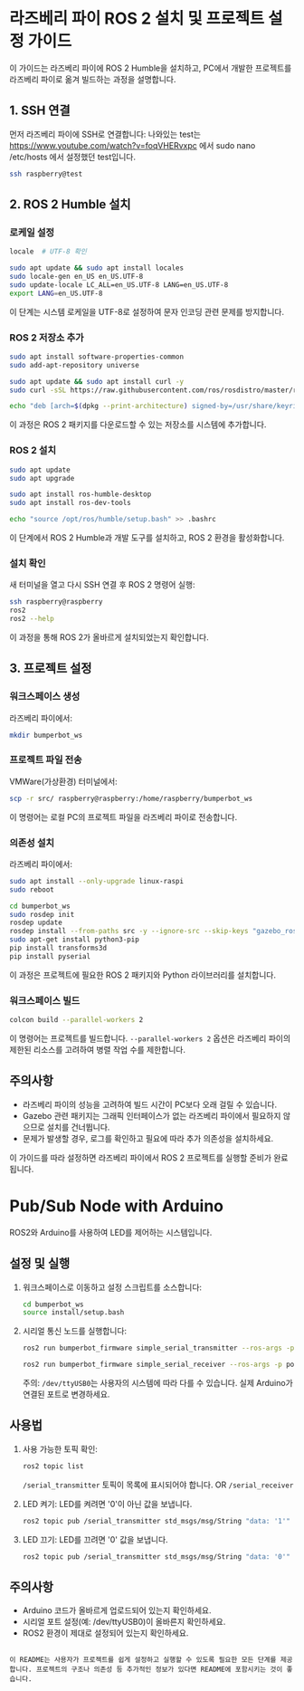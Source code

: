 # 라즈베리 파이 ROS 2 설치 및 프로젝트 설정 가이드

이 가이드는 라즈베리 파이에 ROS 2 Humble을 설치하고, PC에서 개발한 프로젝트를 라즈베리 파이로 옮겨 빌드하는 과정을 설명합니다.

## 1. SSH 연결

먼저 라즈베리 파이에 SSH로 연결합니다:
나와있는 test는 https://www.youtube.com/watch?v=foqVHERvxpc 에서 
sudo nano /etc/hosts 에서 설정했던 test입니다.

```bash
ssh raspberry@test
```

## 2. ROS 2 Humble 설치

### 로케일 설정

```bash
locale  # UTF-8 확인

sudo apt update && sudo apt install locales
sudo locale-gen en_US en_US.UTF-8
sudo update-locale LC_ALL=en_US.UTF-8 LANG=en_US.UTF-8
export LANG=en_US.UTF-8
```

이 단계는 시스템 로케일을 UTF-8로 설정하여 문자 인코딩 관련 문제를 방지합니다.

### ROS 2 저장소 추가

```bash
sudo apt install software-properties-common
sudo add-apt-repository universe

sudo apt update && sudo apt install curl -y
sudo curl -sSL https://raw.githubusercontent.com/ros/rosdistro/master/ros.key -o /usr/share/keyrings/ros-archive-keyring.gpg

echo "deb [arch=$(dpkg --print-architecture) signed-by=/usr/share/keyrings/ros-archive-keyring.gpg] http://packages.ros.org/ros2/ubuntu $(. /etc/os-release && echo $UBUNTU_CODENAME) main" | sudo tee /etc/apt/sources.list.d/ros2.list > /dev/null
```

이 과정은 ROS 2 패키지를 다운로드할 수 있는 저장소를 시스템에 추가합니다.

### ROS 2 설치

```bash
sudo apt update
sudo apt upgrade

sudo apt install ros-humble-desktop
sudo apt install ros-dev-tools

echo "source /opt/ros/humble/setup.bash" >> .bashrc
```

이 단계에서 ROS 2 Humble과 개발 도구를 설치하고, ROS 2 환경을 활성화합니다.

### 설치 확인

새 터미널을 열고 다시 SSH 연결 후 ROS 2 명령어 실행:

```bash
ssh raspberry@raspberry
ros2
ros2 --help
```

이 과정을 통해 ROS 2가 올바르게 설치되었는지 확인합니다.

## 3. 프로젝트 설정

### 워크스페이스 생성

라즈베리 파이에서:

```bash
mkdir bumperbot_ws
```

### 프로젝트 파일 전송

VMWare(가상환경) 터미널에서:

```bash
scp -r src/ raspberry@raspberry:/home/raspberry/bumperbot_ws
```

이 명령어는 로컬 PC의 프로젝트 파일을 라즈베리 파이로 전송합니다.

### 의존성 설치

라즈베리 파이에서:

```bash
sudo apt install --only-upgrade linux-raspi
sudo reboot

cd bumperbot_ws
sudo rosdep init
rosdep update
rosdep install --from-paths src -y --ignore-src --skip-keys "gazebo_ros gazebo_ros_pkgs gazebo_plugins gazebo_ros2_control"
sudo apt-get install python3-pip
pip install transforms3d
pip install pyserial
```

이 과정은 프로젝트에 필요한 ROS 2 패키지와 Python 라이브러리를 설치합니다.

### 워크스페이스 빌드

```bash
colcon build --parallel-workers 2
```

이 명령어는 프로젝트를 빌드합니다. `--parallel-workers 2` 옵션은 라즈베리 파이의 제한된 리소스를 고려하여 병렬 작업 수를 제한합니다.

## 주의사항

- 라즈베리 파이의 성능을 고려하여 빌드 시간이 PC보다 오래 걸릴 수 있습니다.
- Gazebo 관련 패키지는 그래픽 인터페이스가 없는 라즈베리 파이에서 필요하지 않으므로 설치를 건너뜁니다.
- 문제가 발생할 경우, 로그를 확인하고 필요에 따라 추가 의존성을 설치하세요.

이 가이드를 따라 설정하면 라즈베리 파이에서 ROS 2 프로젝트를 실행할 준비가 완료됩니다.



# Pub/Sub Node with Arduino

ROS2와 Arduino를 사용하여 LED를 제어하는 시스템입니다.

## 설정 및 실행

1. 워크스페이스로 이동하고 설정 스크립트를 소스합니다:

   ```bash
   cd bumperbot_ws
   source install/setup.bash
   ```

2. 시리얼 통신 노드를 실행합니다:
   ```bash
   ros2 run bumperbot_firmware simple_serial_transmitter --ros-args -p port:=/dev/ttyUSB0
   
   ros2 run bumperbot_firmware simple_serial_receiver --ros-args -p port:=/dev/ttyUSB0   
   ```
   주의: `/dev/ttyUSB0`는 사용자의 시스템에 따라 다를 수 있습니다. 실제 Arduino가 연결된 포트로 변경하세요.

## 사용법

1. 사용 가능한 토픽 확인:
   ```bash
   ros2 topic list
   ```
   `/serial_transmitter` 토픽이 목록에 표시되어야 합니다. OR
   `/serial_receiver` 

2. LED 켜기:
   LED를 켜려면 '0'이 아닌 값을 보냅니다.
   ```bash
   ros2 topic pub /serial_transmitter std_msgs/msg/String "data: '1'"
   ```

3. LED 끄기:
   LED를 끄려면 '0' 값을 보냅니다.
   ```bash
   ros2 topic pub /serial_transmitter std_msgs/msg/String "data: '0'"
   ```

## 주의사항

- Arduino 코드가 올바르게 업로드되어 있는지 확인하세요.
- 시리얼 포트 설정(예: /dev/ttyUSB0)이 올바른지 확인하세요.
- ROS2 환경이 제대로 설정되어 있는지 확인하세요.

```

이 README는 사용자가 프로젝트를 쉽게 설정하고 실행할 수 있도록 필요한 모든 단계를 제공합니다. 프로젝트의 구조나 의존성 등 추가적인 정보가 있다면 README에 포함시키는 것이 좋습니다.